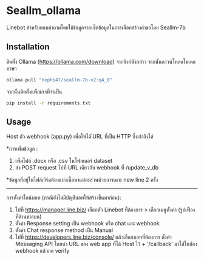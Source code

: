 # Seallm_ollama

Linebot สำหรับตอบคำถามโดยใช้ข้อมูลจากเซ็ตข้อมูลในการเลือกสร้างคำขอโดย Seallm-7b

## Installation
ติดตั้ง Ollama (https://ollama.com/download) จากลิงก์ดังกล่าว จากนั้นดาวน์โหลดโมเดลภาษา

```bash
ollama pull "nxphi47/seallm-7b-v2:q4_0"
```
จากนั้นติดตั้งแพ็กเกจที่จำเป็น
```bash
pip install -r requirements.txt
```
## Usage
Host ตัว webhook (app.py) เพื่อให้ได้ ้URL ที่เป็น HTTP ซึ่งเข้าถึงได้

*การเพิ่มข้อมูล : 

1. เพิ่มไฟล์ .docx หรือ .csv ในโฟลเดอร์ dataset
2. ส่ง POST request ไปที่ URL เดียวกับ webhook ที่ /update_v_db

*ข้อมูลที่อยู่ในไฟล์เวิร์ดต้องแบ่งเนื้อหาแต่ละส่วนด้วยการเคาะ new line 2 ครั้ง
***
การตั้งค่าไลน์บอท (กรณียังไม่มีบัญชีบอทให้สร้างขึ้นมาก่อน):

1. ไปที่ https://manager.line.biz/ เลือกตัว Linebot ที่ต้องการ > เลือกเมนูตั้งค่า (รูปเฟืองที่ด้านขวาบน)
2. ตั้งค่า Response setting เป็น webhook หรือ chat และ webhook
3. ตั้งค่า Chat response method เป็น Manual
4. ไปที่ https://developers.line.biz/console/ แล้วเลือกบอทที่ต้องการ ตั้งค่า Messaging API โดยนำ URL ของ web app ที่ได้ Host ไว้ + '/callback' มาใส่ในช่อง webhook แล้วกด verify
